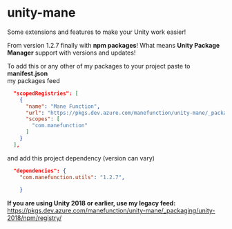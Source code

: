 # unity-mane
Some extensions and features to make your Unity work easier!

From version 1.2.7 finally with **npm packages**!
What means **Unity Package Manager** support with versions and updates!

To add this or any other of my packages to your project paste to **manifest.json**  
my packages feed
```json
  "scopedRegistries": [
    {
      "name": "Mane Function",
      "url": "https://pkgs.dev.azure.com/manefunction/unity-mane/_packaging/unity/npm/registry/",
      "scopes": [
        "com.manefunction"
      ]
    }
  ],
```
and add this project dependency (version can vary)
```json
  "dependencies": {
    "com.manefunction.utils": "1.2.7", 
    
    }
```
**If you are using Unity 2018 or earlier, use my legacy feed:**  
https://pkgs.dev.azure.com/manefunction/unity-mane/_packaging/unity-2018/npm/registry/
